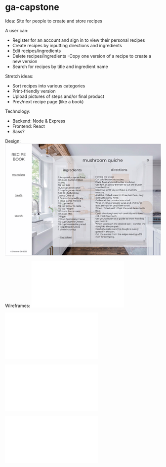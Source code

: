 # ga-capstone

Idea: Site for people to create and store recipes

A user can:
- Register for an account and sign in to view their personal recipes
- Create recipes by inputting directions and ingredients
- Edit recipes/ingredients
- Delete recipes/ingredients
-Copy one version of a recipe to create a new version
- Search for recipes by title and ingredient name

Stretch ideas:
- Sort recipes into various categories 
- Print-friendly version
- Upload pictures of steps and/or final product
- Prev/next recipe page (like a book)

Technology:
- Backend: Node & Express
- Frontend: React
- Sass?

Design:
![Design Image](/planning/figma-design.jpeg)

Wireframes:
![Design Image](/planning/all-recipes.pdf)

![Design Image](/planning/create-recipe.pdf)

![Design Image](/planning/recipe-show-page.pdf)

![Design Image](/planning/search.pdf)